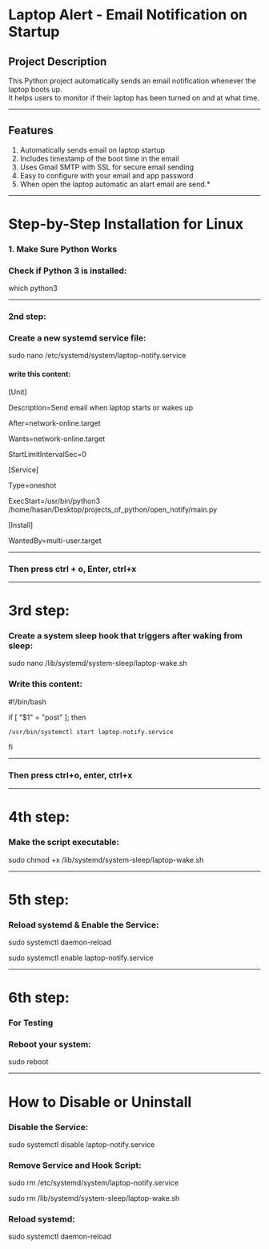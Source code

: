 # Laptop Alert - Email Notification on Startup

## Project Description
This Python project automatically sends an email notification whenever the laptop boots up.  
It helps users to monitor if their laptop has been turned on and at what time.

---

## Features

 1. Automatically sends email on laptop startup
 2. Includes timestamp of the boot time in the email
 3. Uses Gmail SMTP with SSL for secure email sending
 4. Easy to configure with your email and app password
 5. When open the laptop automatic an alart email are send.*

---

#  Step-by-Step Installation for Linux

### 1. Make Sure Python Works

### Check if Python 3 is installed: 

which python3

---

### 2nd step: 

### Create a new systemd service file:

sudo nano /etc/systemd/system/laptop-notify.service


#### write this content:

[Unit]

Description=Send email when laptop starts or wakes up

After=network-online.target

Wants=network-online.target

StartLimitIntervalSec=0



[Service]

Type=oneshot

ExecStart=/usr/bin/python3 /home/hasan/Desktop/projects_of_python/open_notify/main.py




[Install]

WantedBy=multi-user.target




---
### Then press ctrl + o, Enter, ctrl+x 
---

# 3rd step: 

### Create a system sleep hook that triggers after waking from sleep:

sudo nano /lib/systemd/system-sleep/laptop-wake.sh


### Write this content:

#!/bin/bash

if [ "$1" = "post" ]; then

    /usr/bin/systemctl start laptop-notify.service

fi

---

### Then press ctrl+o, enter, ctrl+x

---


# 4th step:

### Make the script executable:

sudo chmod +x /lib/systemd/system-sleep/laptop-wake.sh

---


# 5th step:

### Reload systemd & Enable the Service:

sudo systemctl daemon-reload

sudo systemctl enable laptop-notify.service

---

# 6th step:

### For Testing

### Reboot your system:

sudo reboot

---

# How to Disable or Uninstall

### Disable the Service: 

sudo systemctl disable laptop-notify.service



### Remove Service and Hook Script:

sudo rm /etc/systemd/system/laptop-notify.service

sudo rm /lib/systemd/system-sleep/laptop-wake.sh



### Reload systemd:

sudo systemctl daemon-reload
